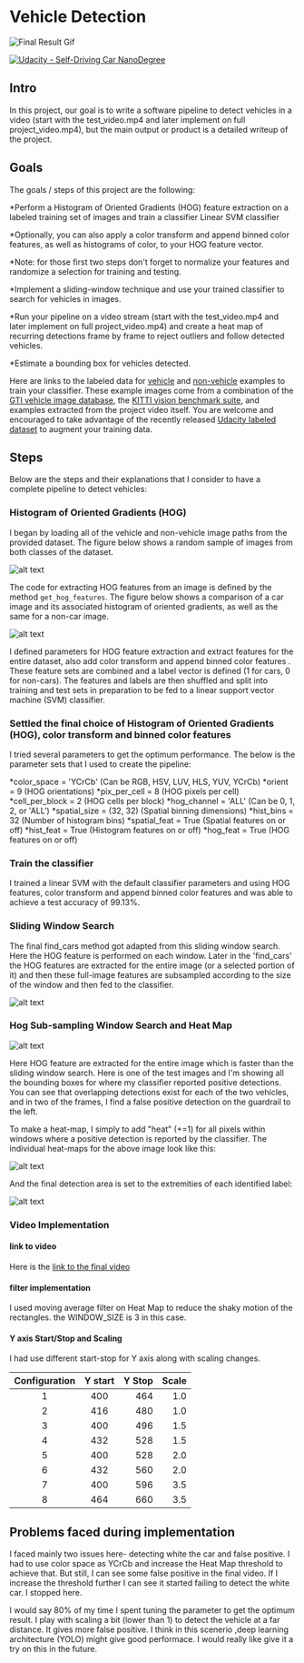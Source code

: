 # Vehicle Detection

![Final Result Gif](./output_images/VehDetection.gif)

[![Udacity - Self-Driving Car NanoDegree](https://s3.amazonaws.com/udacity-sdc/github/shield-carnd.svg)](http://www.udacity.com/drive)

## Intro
In this project, our goal is to write a software pipeline to detect vehicles in a video (start with the test_video.mp4 and later implement on full project_video.mp4), but the main output or product is a detailed writeup of the project. 

## Goals 
The goals / steps of this project are the following:

*Perform a Histogram of Oriented Gradients (HOG) feature extraction on a labeled training set of images and train a classifier Linear SVM classifier

*Optionally, you can also apply a color transform and append binned color features, as well as histograms of color, to your HOG feature vector.

*Note: for those first two steps don't forget to normalize your features and randomize a selection for training and testing.

*Implement a sliding-window technique and use your trained classifier to search for vehicles in images.

*Run your pipeline on a video stream (start with the test_video.mp4 and later implement on full project_video.mp4) and create a heat map of recurring detections frame by frame to reject outliers and follow detected vehicles.

*Estimate a bounding box for vehicles detected.


Here are links to the labeled data for [vehicle](https://s3.amazonaws.com/udacity-sdc/Vehicle_Tracking/vehicles.zip) and [non-vehicle](https://s3.amazonaws.com/udacity-sdc/Vehicle_Tracking/non-vehicles.zip) examples to train your classifier.  These example images come from a combination of the [GTI vehicle image database](http://www.gti.ssr.upm.es/data/Vehicle_database.html), the [KITTI vision benchmark suite](http://www.cvlibs.net/datasets/kitti/), and examples extracted from the project video itself. You are welcome and encouraged to take advantage of the recently released [Udacity labeled dataset](https://github.com/udacity/self-driving-car/tree/master/annotations) to augment your training data.  

[//]: # (Image References)
[image1]: ./output_images/HOG.png
[image2]: ./output_images/HOG2.png
[image3]: ./output_images/SlidingWindow.png
[image4]: ./output_images/HOGsubsampling.png
[image5]: ./output_images/HeatMap.png
[image6]: ./output_images/FinalResult.png
[video1]: ./test_video_out.mp4
[video2]: ./project_video_out.mp4


## Steps

Below are the steps and their explanations that I consider to have a complete pipeline to detect vehicles:

### Histogram of Oriented Gradients (HOG)
I began by loading all of the vehicle and non-vehicle image paths from the provided dataset. The figure below shows a random sample of images from both classes of the dataset.

![alt text][image1]

The code for extracting HOG features from an image is defined by the method `get_hog_features`. The figure below shows a comparison of a car image and its associated histogram of oriented gradients, as well as the same for a non-car image.

![alt text][image2]

I defined parameters for HOG feature extraction and extract features for the entire dataset, also add color transform and append binned color features . These feature sets are combined and a label vector is defined (1 for cars, 0 for non-cars). The features and labels are then shuffled and split into training and test sets in preparation to be fed to a linear support vector machine (SVM) classifier. 

### Settled the final choice of Histogram of Oriented Gradients (HOG), color transform and binned color features
I tried several parameters to get the optimum performance. The below is the parameter sets that I used to create the pipeline:

*color_space = 'YCrCb' (Can be RGB, HSV, LUV, HLS, YUV, YCrCb)
*orient = 9  (HOG orientations)
*pix_per_cell = 8 (HOG pixels per cell)
*cell_per_block = 2  (HOG cells per block)
*hog_channel = 'ALL'  (Can be 0, 1, 2, or 'ALL')
*spatial_size = (32, 32)  (Spatial binning dimensions)
*hist_bins = 32     (Number of histogram bins)
*spatial_feat = True  (Spatial features on or off)
*hist_feat = True  (Histogram features on or off)
*hog_feat = True  (HOG features on or off) 


### Train the classifier
I trained a linear SVM with the default classifier parameters and using HOG features, color transform and append binned color features and was able to achieve a test accuracy of 99.13%.

### Sliding Window Search
The final find_cars method got adapted from this sliding window search. Here the HOG feature is performed on each window. Later in the 'find_cars' the HOG features are extracted for the entire image (or a selected portion of it) and then these full-image features are subsampled according to the size of the window and then fed to the classifier.

![alt text][image3]

### Hog Sub-sampling Window Search and Heat Map

![alt text][image4]

Here HOG feature are extracted for the entire image which is faster than the sliding window search. Here is one of the test images and I'm showing all the bounding boxes for where my classifier reported positive detections. You can see that overlapping detections exist for each of the two vehicles, and in two of the frames, I find a false positive detection on the guardrail to the left.

To make a heat-map, I simply to add "heat" (+=1) for all pixels within windows where a positive detection is reported by the classifier. The individual heat-maps for the above image look like this:

![alt text][image5]

And the final detection area is set to the extremities of each identified label:

![alt text][image6]

### Video Implementation

#### link to video
Here is the [link to the final video][video2]

#### filter implementation
I used moving average filter on Heat Map to reduce the shaky motion of the rectangles. the WINDOW_SIZE is 3 in this case.

#### Y axis Start/Stop and Scaling
I had use different start-stop for Y axis along with scaling changes.

| Configuration 	|  Y start   |  Y Stop  |   Scale    |
| :-------------------: | :--------: | -------: | ---------: |
| 1                     |   400      |   464    |   1.0      |
| 2                     |   416      |   480    |   1.0      |
| 3                     |   400      |   496    |   1.5      |
| 4                     |   432      |   528    |   1.5      |
| 5                     |   400      |   528    |   2.0      |
| 6                     |   432      |   560    |   2.0      |
| 7                     |   400      |   596    |   3.5      |
| 8                     |   464      |   660    |   3.5      |


## Problems faced during implementation

I faced mainly two issues here- detecting white the car and false positive. I had to use color space as YCrCb and increase the Heat Map threshold to achieve that. But still, I can see some false positive in the final video. If I increase the threshold further I can see it started failing to detect the white car. I stopped here. 

I would say 80% of my time I spent tuning the parameter to get the optimum result. I play with scaling a bit (lower than 1) to detect the vehicle at a far distance. It gives more false positive. I think in this scenerio ,deep learning architecture (YOLO) might give good performace. I would really like give it a try on this in the future. 


